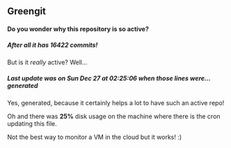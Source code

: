 ## Greengit

#### Do you wonder why this repository is so active?

##### After all it has 16422 commits!

But is it *really* active? Well...

##### Last update was on Sun Dec 27 at 02:25:06 when those lines were... generated

Yes, generated, because it certainly helps a lot to have such an active repo!

Oh and there was **25%** disk usage on the machine
where there is the cron updating this file.

Not the best way to monitor a VM in the cloud but it works! :)
